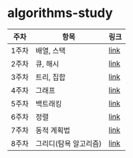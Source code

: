 # algorithms-study


| 주차 | 항목 | 링크 |
| --- | --- | --- |
| 1주차 | 배열, 스택 | [link]() |
| 2주차 | 큐, 해시 | [link]() |
| 3주차 | 트리, 집합 | [link]() |
| 4주차 | 그래프 | [link]() |
| 5주차 | 백트래킹 | [link]() |
| 6주차 | 정렬 | [link]() |
| 7주차 | 동적 계획법 | [link]() |
| 8주차 | 그리디(탐욕 알고리즘) | [link]() |
